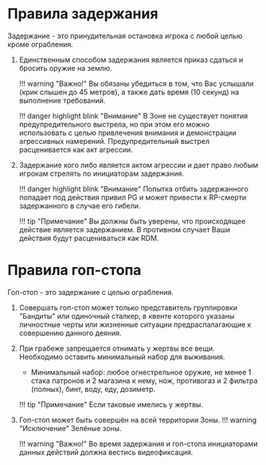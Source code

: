 # Правила задержания

Задержание - это принудительная остановка игрока с любой целью кроме ограбления.
1. Единственным способом задержания является приказ сдаться и бросить оружие на землю.

    !!! warning "Важно!"
        Вы обязаны убедиться в том, что Вас услышали (крик слышен до 45 метров), а также дать время (10 секунд) на выполнение требований.

    !!! danger highlight blink "Внимание"
        В Зоне не существует понятия предупредительного выстрела, но при этом его можно использовать с целью привлечения внимания и демонстрации агрессивных намерений. Предупредительный выстрел расценивается как акт агрессии.

2. Задержание кого либо является актом агрессии и дает право любым игрокам стрелять по инициаторам задержания.

    !!! danger highlight blink "Внимание"
        Попытка отбить задержанного попадает под действия привил PG и может привести к RP-смерти задержанного в случае его гибели.

    !!! tip "Примечание" 
        Вы должны быть уверены, что происходящее действие является задержанием. В противном случает Ваши действия будут расцениваться как RDM.

# Правила гоп-стопа 

Гоп-стоп - это задержание с целью ограбления.
1. Совершать гоп-стоп может только представитель группировки "Бандиты" или одиночный сталкер, в квенте которого указаны личностные черты или жизненные ситуации предраспалагающие к совершению данного деяния. 
2. При грабеже запрещается отнимать у жертвы все вещи. Необходимо оставить минимальный набор для выживания.
    - Минимальный набор: любое огнестрельное оружие, не менее 1 стака патронов и 2 магазина к нему, нож, противогаз и 2 фильтра (полных), бинт, воду, еду, дозиметр.

    !!! tip "Примечание" 
        Если таковые имелись у жертвы.

3. Гоп-стоп может быть совершён на всей территории Зоны.
    !!! warning "Исключение"
        Зелёные зоны.

    !!! warning "Важно!"
        Во время задержания и гоп-стопа инициаторами данных действий должна вестись видеофиксация.
